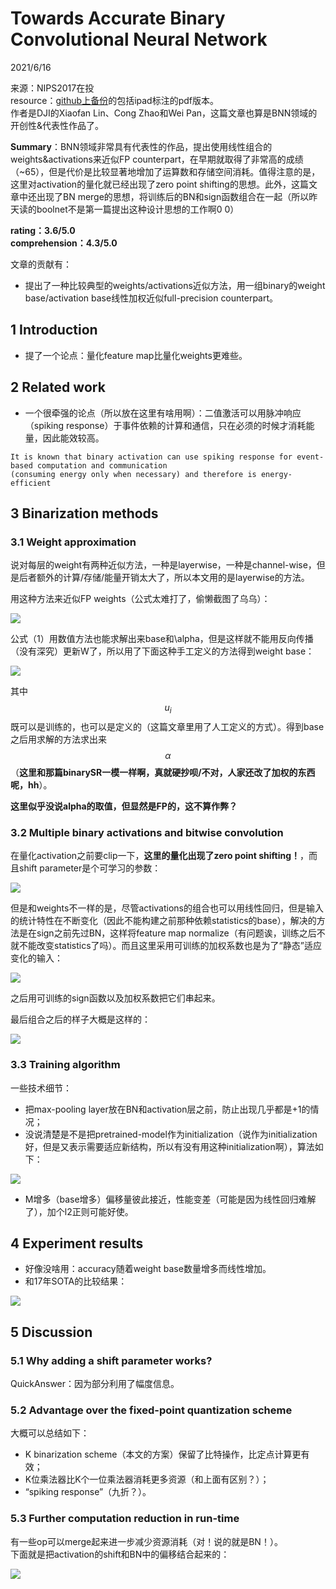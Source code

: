 # Towards Accurate Binary Convolutional Neural Network  

2021/6/16  

来源：NIPS2017在投  
resource：[github上备份](https://github.com/YouCaiJun98/YouCaiJun98.github.io/blob/master/articles/ModelCompression/BNN/ABC-net.pdf)的包括ipad标注的pdf版本。  
作者是DJI的Xiaofan Lin、Cong Zhao和Wei Pan，这篇文章也算是BNN领域的开创性&代表性作品了。  

**Summary**：BNN领域非常具有代表性的作品，提出使用线性组合的weights&activations来近似FP counterpart，在早期就取得了非常高的成绩（~65），但是代价是比较显著地增加了运算数和存储空间消耗。值得注意的是，这里对activation的量化就已经出现了zero point shifting的思想。此外，这篇文章中还出现了BN merge的思想，将训练后的BN和sign函数组合在一起（所以昨天读的boolnet不是第一篇提出这种设计思想的工作啊0 0）      

**rating：3.6/5.0**  
**comprehension：4.3/5.0**  

文章的贡献有：  
* 提出了一种比较典型的weights/activations近似方法，用一组binary的weight base/activation base线性加权近似full-precision counterpart。  

## 1 Introduction    
* 提了一个论点：量化feature map比量化weights更难些。  

## 2 Related work  
* 一个很牵强的论点（所以放在这里有啥用啊）：二值激活可以用脉冲响应（spiking response）于事件依赖的计算和通信，只在必须的时候才消耗能量，因此能效较高。    

```  
It is known that binary activation can use spiking response for event-based computation and communication 
(consuming energy only when necessary) and therefore is energy-efficient
```  
 
## 3 Binarization methods  
### 3.1 Weight approximation  
说对每层的weight有两种近似方法，一种是layerwise，一种是channel-wise，但是后者额外的计算/存储/能量开销太大了，所以本文用的是layerwise的方法。  

用这种方法来近似FP weights（公式太难打了，偷懒截图了乌乌）：  

![](https://raw.githubusercontent.com/YouCaiJun98/MyPicBed/main/imgs/202106160005.png)  

公式（1）用数值方法也能求解出来base和\alpha，但是这样就不能用反向传播（没有深究）更新W了，所以用了下面这种手工定义的方法得到weight base：  

![](https://raw.githubusercontent.com/YouCaiJun98/MyPicBed/main/imgs/202106160006.png)  

其中$$u_i$$既可以是训练的，也可以是定义的（这篇文章里用了人工定义的方式）。得到base之后用求解的方法求出来$$\alpha$$（**这里和那篇binarySR一模一样啊，真就硬抄呗/不对，人家还改了加权的东西呢，hh**）。  

**这里似乎没说alpha的取值，但显然是FP的，这不算作弊？**  

### 3.2 Multiple binary activations and bitwise convolution  
在量化activation之前要clip一下，**这里的量化出现了zero point shifting！**，而且shift parameter是个可学习的参数：  

![](https://raw.githubusercontent.com/YouCaiJun98/MyPicBed/main/imgs/202106160007.png)  

但是和weights不一样的是，尽管activations的组合也可以用线性回归，但是输入的统计特性在不断变化（因此不能构建之前那种依赖statistics的base），解决的方法是在sign之前先过BN，这样将feature map normalize（有问题诶，训练之后不就不能改变statistics了吗）。而且这里采用可训练的加权系数也是为了“静态”适应变化的输入：  

![](https://raw.githubusercontent.com/YouCaiJun98/MyPicBed/main/imgs/202106160008.png)  

之后用可训练的sign函数以及加权系数把它们串起来。  

最后组合之后的样子大概是这样的：  

![](https://raw.githubusercontent.com/YouCaiJun98/MyPicBed/main/imgs/202106160009.png)  

### 3.3 Training algorithm  
一些技术细节：  
* 把max-pooling layer放在BN和activation层之前，防止出现几乎都是+1的情况；  
* 没说清楚是不是把pretrained-model作为initialization（说作为initialization好，但是又表示需要适应新结构，所以有没有用这种initialization啊），算法如下：  

![](https://raw.githubusercontent.com/YouCaiJun98/MyPicBed/main/imgs/202106160010.png)  

* M增多（base增多）偏移量彼此接近，性能变差（可能是因为线性回归难解了），加个l2正则可能好使。  

## 4 Experiment results  
* 好像没啥用：accuracy随着weight base数量增多而线性增加。  
* 和17年SOTA的比较结果：  

![](https://raw.githubusercontent.com/YouCaiJun98/MyPicBed/main/imgs/202106160011.png)  

## 5 Discussion  
### 5.1 Why adding a shift parameter works?  
QuickAnswer：因为部分利用了幅度信息。  

### 5.2 Advantage over the fixed-point quantization scheme  
大概可以总结如下：  
* K binarization scheme（本文的方案）保留了比特操作，比定点计算更有效；  
* K位乘法器比K个一位乘法器消耗更多资源（和上面有区别？）；  
* “spiking response”（九折？）。  

### 5.3 Further computation reduction in run-time  
有一些op可以merge起来进一步减少资源消耗（对！说的就是BN！）。  
下面就是把activation的shift和BN中的偏移结合起来的：  

![](https://raw.githubusercontent.com/YouCaiJun98/MyPicBed/main/imgs/202106160012.png)  

